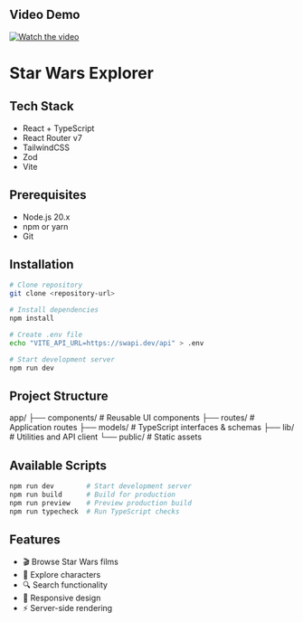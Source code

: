 <!-- ![Image](https://github.com/user-attachments/assets/be9137c2-4f48-496f-aa7b-27443c3c3adb) -->

## Video Demo

[![Watch the video](https://github.com/user-attachments/assets/be9137c2-4f48-496f-aa7b-27443c3c3adb)](https://www.loom.com/share/9dc25f36a90c48d8b4b1b0c3afd61812)

# Star Wars Explorer

## Tech Stack

- React + TypeScript
- React Router v7
- TailwindCSS
- Zod
- Vite

## Prerequisites

- Node.js 20.x
- npm or yarn
- Git

## Installation

```bash
# Clone repository
git clone <repository-url>

# Install dependencies
npm install

# Create .env file
echo "VITE_API_URL=https://swapi.dev/api" > .env

# Start development server
npm run dev
```

## Project Structure

app/
├── components/ # Reusable UI components
├── routes/ # Application routes
├── models/ # TypeScript interfaces & schemas
├── lib/ # Utilities and API client
└── public/ # Static assets

## Available Scripts

```bash
npm run dev        # Start development server
npm run build      # Build for production
npm run preview    # Preview production build
npm run typecheck  # Run TypeScript checks

```

## Features

- 🎬 Browse Star Wars films
- 👤 Explore characters
- 🔍 Search functionality
- 📱 Responsive design
- ⚡ Server-side rendering
